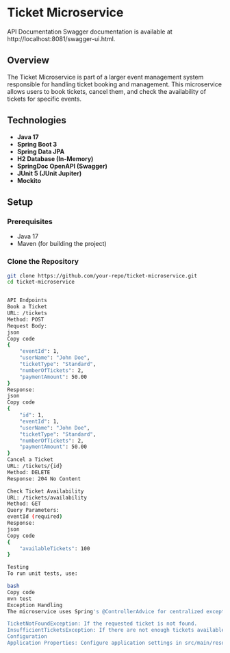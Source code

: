 # Ticket Microservice
API Documentation
Swagger documentation is available at http://localhost:8081/swagger-ui.html.

## Overview

The Ticket Microservice is part of a larger event management system responsible for handling ticket booking and management. This microservice allows users to book tickets, cancel them, and check the availability of tickets for specific events.

## Technologies

- **Java 17**
- **Spring Boot 3**
- **Spring Data JPA**
- **H2 Database (In-Memory)**
- **SpringDoc OpenAPI (Swagger)**
- **JUnit 5 (JUnit Jupiter)**
- **Mockito**

## Setup

### Prerequisites

- Java 17
- Maven (for building the project)

### Clone the Repository

```bash
git clone https://github.com/your-repo/ticket-microservice.git
cd ticket-microservice


API Endpoints
Book a Ticket
URL: /tickets
Method: POST
Request Body:
json
Copy code
{
    "eventId": 1,
    "userName": "John Doe",
    "ticketType": "Standard",
    "numberOfTickets": 2,
    "paymentAmount": 50.00
}
Response:
json
Copy code
{
    "id": 1,
    "eventId": 1,
    "userName": "John Doe",
    "ticketType": "Standard",
    "numberOfTickets": 2,
    "paymentAmount": 50.00
}
Cancel a Ticket
URL: /tickets/{id}
Method: DELETE
Response: 204 No Content

Check Ticket Availability
URL: /tickets/availability
Method: GET
Query Parameters:
eventId (required)
Response:
json
Copy code
{
    "availableTickets": 100
}

Testing
To run unit tests, use:

bash
Copy code
mvn test
Exception Handling
The microservice uses Spring's @ControllerAdvice for centralized exception handling. Common exceptions are:

TicketNotFoundException: If the requested ticket is not found.
InsufficientTicketsException: If there are not enough tickets available for booking.
Configuration
Application Properties: Configure application settings in src/main/resources/application.properties.
